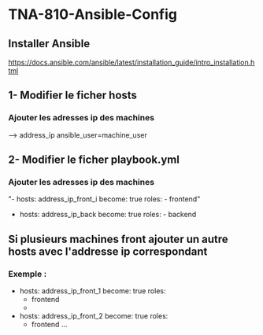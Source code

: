 # TNA-810-Ansible-Config

## Installer Ansible

https://docs.ansible.com/ansible/latest/installation_guide/intro_installation.html

## 1- Modifier le ficher hosts
###  Ajouter les adresses ip des machines
  
  --> address_ip ansible_user=machine_user
  
## 2- Modifier le ficher playbook.yml

###  Ajouter les adresses ip des machines
  
  "- hosts: address_ip_front_i
    become: true
    roles:
      - frontend"

  - hosts: address_ip_back
      become: true
      roles:
        - backend
 
## Si plusieurs machines front ajouter un autre hosts avec l'addresse ip correspondant
### Exemple : 
  - hosts: address_ip_front_1
    become: true
    roles:
      - frontend
      - 
  - hosts: address_ip_front_2
    become: true
    roles:
      - frontend
  ...
